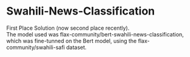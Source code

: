 # Swahili-News-Classification
First Place Solution (now second place recently). <br>
The model used was flax-community/bert-swahili-news-classification, which was fine-tunned on the Bert model, using the flax-community/swahili-safi dataset.

